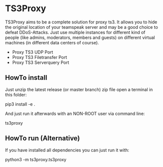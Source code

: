 # TS3Proxy

TS3Proxy aims to be a complete solution for proxy ts3. It allows you to hide the original location of your teamspeak server and may be a good choice to defeat DDoS-Attacks. Just use multiple instances for different kind of people (like admins, moderators, members and guests) on different virtual machines (in different data centers of course).

  - Proxy TS3 UDP Port
  - Proxy TS3 Filetransfer Port
  - Proxy TS3 Serverquery Port

## HowTo install

Just unzip the latest release (or master branch) zip file open a terminal in this folder:

pip3 install -e .

And just run it afterwards with an NON-ROOT user via command line:

ts3proxy

## HowTo run (Alternative)

If you have installed all dependencies you can just run it with:

python3 -m ts3proxy.ts3proxy